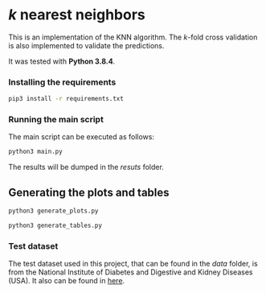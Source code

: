 # _k_ nearest neighbors

This is an implementation of the KNN algorithm. The _k_-fold cross validation is also implemented to validate the predictions.

It was tested with **Python 3.8.4**.

### Installing the requirements

```sh
pip3 install -r requirements.txt
```

### Running the main script

The main script can be executed as follows:

```sh
python3 main.py
```

The results will be dumped in the _resuts_ folder. 


## Generating the plots and tables 

```sh
python3 generate_plots.py
```

```sh
python3 generate_tables.py
```

### Test dataset

The test dataset used in this project, that can be found in the _data_ folder, is from the National Institute of Diabetes and Digestive and Kidney Diseases (USA). It also can be found in [here](https://www.kaggle.com/uciml/pima-indians-diabetes-database).